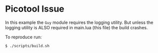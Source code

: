 # Picotool Issue

In this example the `Guy` module requires the logging utility. But unless the logging utility is ALSO required
in main.lua (this file) the build crashes.

To reproduce run:

```bash
$ ./scripts/build.sh
```




